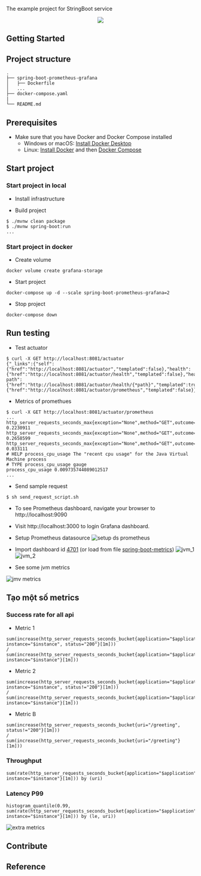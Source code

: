 The example project for StringBoot service

<div align="center">
    <img src="./assets/images/spring_boot_icon.png"/>
</div>

## Getting Started

## Project structure
```
.
├── spring-boot-prometheus-grafana
│   ├── Dockerfile
│   ...
├── docker-compose.yaml
|
└── README.md
```

## Prerequisites
- Make sure that you have Docker and Docker Compose installed
  - Windows or macOS:
    [Install Docker Desktop](https://www.docker.com/get-started)
  - Linux: [Install Docker](https://www.docker.com/get-started) and then
    [Docker Compose](https://github.com/docker/compose)

## Start project
### Start project in local

- Install infrastructure

- Build project
```shell script
$ ./mvnw clean package
$ ./mvnw spring-boot:run
...
```

### Start project in docker 

- Create volume 
```shell script
docker volume create grafana-storage
```

- Start project
```shell script
docker-compose up -d --scale spring-boot-prometheus-grafana=2
```

- Stop project
```shell script
docker-compose down
```

## Run testing

- Test actuator
```shell script
$ curl -X GET http://localhost:8081/actuator
{"_links":{"self":{"href":"http://localhost:8081/actuator","templated":false},"health":{"href":"http://localhost:8081/actuator/health","templated":false},"health-path":{"href":"http://localhost:8081/actuator/health/{*path}","templated":true},"prometheus":{"href":"http://localhost:8081/actuator/prometheus","templated":false}}}
```

- Metrics of promethues
```shell script
$ curl -X GET http://localhost:8081/actuator/prometheus
...
http_server_requests_seconds_max{exception="None",method="GET",outcome="SUCCESS",status="200",uri="/actuator/prometheus",} 0.2230911
http_server_requests_seconds_max{exception="None",method="GET",outcome="SUCCESS",status="200",uri="/actuator",} 0.2658599
http_server_requests_seconds_max{exception="None",method="GET",outcome="CLIENT_ERROR",status="404",uri="/**",} 0.033111
# HELP process_cpu_usage The "recent cpu usage" for the Java Virtual Machine process
# TYPE process_cpu_usage gauge
process_cpu_usage 0.009735744089012517
...
```

- Send sample request
```shell script
$ sh send_request_script.sh
```

- To see Prometheus dashboard, navigate your browser to http://localhost:9090

- Visit http://localhost:3000 to login Grafana dashboard.

- Setup Prometheus datasource
![setup ds prometheus](./assets/images/setup_ds_prometheus.png)

- Import dashboard id [4701](https://grafana.com/grafana/dashboards/4701) (or load from file [spring-boot-metrics](./assets/spring-boot-metrics.png))
![jvm_1](./assets/images/import_jvm_metric_1.png)
![jvm_2](./assets/images/import_jvm_metric_2.png)

 
- See some jvm metrics

![jmv metrics](./assets/images/grafna_jvm_metrics.png)

## Tạo một số metrics

### Success rate for all api
- Metric 1
```text
sum(increase(http_server_requests_seconds_bucket{application="$application", instance="$instance", status="200"}[1m]))
/
sum(increase(http_server_requests_seconds_bucket{application="$application", instance="$instance"}[1m]))
```

- Metric 2
```text
sum(increase(http_server_requests_seconds_bucket{application="$application", instance="$instance", status!="200"}[1m]))
/
sum(increase(http_server_requests_seconds_bucket{application="$application", instance="$instance"}[1m]))
```


- Metric B
```text
sum(increase(http_server_requests_seconds_bucket{uri="/greeting", status!="200"}[1m]))
/
sum(increase(http_server_requests_seconds_bucket{uri="/greeting"}[1m]))
```

### Throughput
```text
sum(rate(http_server_requests_seconds_bucket{application="$application", instance="$instance"}[1m])) by (uri)
```

### Latency P99
```text
histogram_quantile(0.99, sum(rate(http_server_requests_seconds_bucket{application="$application", instance="$instance"}[1m])) by (le, uri))
```

![extra metrics](./assets/images/grafna_jvm_metrics.png)

## Contribute

## Reference